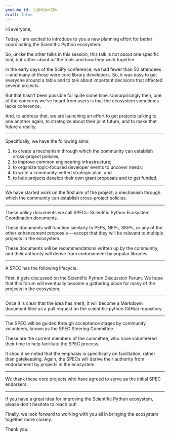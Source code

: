 ```yaml
---
youtube_id: JjQM83nKZbk
draft: false
---
```


Hi everyone,

Today, I am excited to introduce to you a new planning effort for
better coordinating the Scientific Python ecosystem.

So, unlike the other talks in this session, this talk is not about one
specific tool, but rather about *all* the tools and how they work
together.

In the early days of the SciPy conference, we had fewer than 50
attendees—and many of those were core library developers.  So, it was
easy to get everyone around a table and to talk about important decisions
that affected several projects.

But that hasn't been possible for quite some time.  Unsurprisingly then, one of the
concerns we've heard from users is that the ecosystem sometimes lacks
coherence.

And, to address that, we are launching an effort to get projects talking to
one another again, to strategize about their joint future, and to make that future a reality.

-----

Specifically, we have the following aims:

1. to create a mechanism through which the community can
   establish cross-project policies;
2. to improve common engineering infrastructure;
3. to organize topic-focused developer events to uncover needs;
4. to write a community-vetted strategic plan, and
5. to help projects develop their own grant proposals and to get
   funded.

-----

We have started work on the first aim of the project: a
mechanism through which the community can establish cross-project policies.

-----

These policy documents we call SPECs: Scientific Python Ecosystem
Coordination documents.

These documents will function similarly to PEPs, NEPs, SKIPs, or
any of the other enhancement proposals---except that they will be relevant to multiple projects in the ecosystem.

These documents will be recommendations written up by the community,
and their authority will derive from endorsement by popular libraries.

-----

A SPEC has the following lifecycle.

First, it gets discussed on the Scientific Python Discussion Forum.
We hope that this forum will eventually become a gathering place for
many of the projects in the ecosystem.

-----

Once it is clear that the idea has merit, it will become a Markdown
document filed as a pull request on the scientific-python GitHub
repository.

-----

The SPEC will be guided through acceptance stages by community
volunteers, known as the SPEC Steering Committee.

These are the current members of the committee, who have volunteered
their time to help facilitate the SPEC process.

It should be noted that the emphasis is specifically on facilitation,
rather than gatekeeping.  Again, the SPECs will derive their authority
from endorsement by projects in the ecosystem.

-----

We thank these core projects who have agreed to serve as the
initial SPEC endorsers.

-----

If you have a great idea for improving the Scientific Python
ecosystem, please don't hesitate to reach out!

Finally, we look forward to working with you all in bringing the
ecosystem together more closely.

Thank you.
